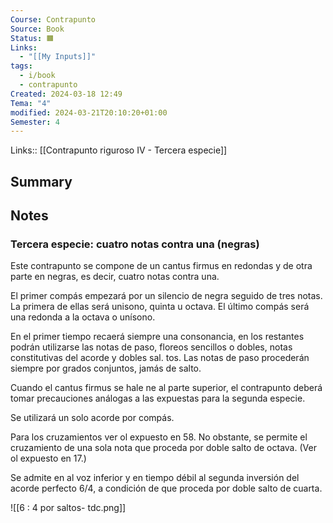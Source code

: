 ```yaml
---
Course: Contrapunto
Source: Book
Status: 🟧
Links:
  - "[[My Inputs]]"
tags:
  - i/book
  - contrapunto
Created: 2024-03-18 12:49
Tema: "4"
modified: 2024-03-21T20:10:20+01:00
Semester: 4
---
```

Links:: [[Contrapunto riguroso IV - Tercera especie]]

## Summary


## Notes

### Tercera especie: cuatro notas contra una (negras)

Este contrapunto se compone de un cantus firmus en redondas y de otra parte en negras, es decir, cuatro notas contra una.

El primer compás empezará por un silencio de negra seguido de tres notas. La primera
de ellas será unisono, quinta u octava. El último compás será una redonda a la octava o unísono.

En el primer tiempo recaerá siempre una consonancia, en los restantes podrán utilizarse las notas de paso, floreos sencillos o dobles, notas constitutivas del acorde y dobles sal. tos. Las notas de paso procederán siempre por grados conjuntos, jamás de salto.

Cuando el cantus firmus se hale ne al parte superior, el contrapunto deberá tomar precauciones análogas a las expuestas para la segunda especie.

Se utilizará un solo acorde por compás.

Para los cruzamientos ver ol expuesto en 58. No obstante, se permite el cruzamiento de una sola nota que proceda por doble salto de octava. (Ver ol expuesto en 17.)

Se admite en al voz inferior y en tiempo débil al segunda inversión del acorde perfecto 6/4, a condición de que proceda por doble salto de cuarta.

![[6 : 4 por saltos- tdc.png]]









